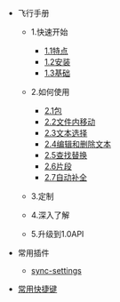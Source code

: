 -   飞行手册

    -   1.快速开始

        -   [1.1特点](src/flight-manual/1.1特点.md)
        -   [1.2安装](src/flight-manual/1.2安装.md)
        -   [1.3基础](src/flight-manual/1.3基础.md)

    -   2.如何使用
        -   [2.1包](src/flight-manual/2.1包.md)
        -   [2.2文件内移动](src/flight-manual/2.2文件内移动.md)
        -   [2.3文本选择](src/flight-manual/2.3文本选择.md)
        -   [2.4编辑和删除文本](src/flight-manual/2.4编辑和删除文本.md)
        -   [2.5查找替换](src/flight-manual/2.5查找替换.md)
        -   [2.6片段](src/flight-manual/2.6片段.md)
        -   [2.7自动补全](src/flight-manual/2.7自动补全.md)
    -   3.定制
    -   4.深入了解

    -   5.升级到1.0API

-   常用插件

    -   [sync-settings](src/plugins/sync-settings.md)

-   [常用快捷键](src/shortkeys.md)
